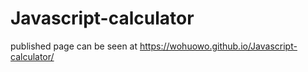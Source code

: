 # Javascript-calculator
published page can be seen at https://wohuowo.github.io/Javascript-calculator/
